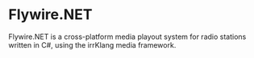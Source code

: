 # Flywire.NET

Flywire.NET is a cross-platform media playout system for radio stations written in C#, using the irrKlang media framework.
